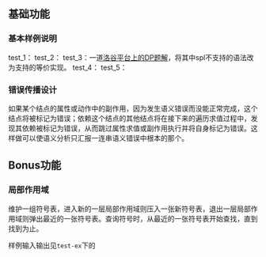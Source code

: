 ## 基础功能

### 基本样例说明

test_1：
test_2：
test_3：一道[洛谷平台上的DP题解](https://www.luogu.com.cn/problem/solution/P1002)，将其中spl不支持的语法改为支持的等价实现。
test_4：
test_5：

### 错误传播设计

如果某个结点的属性或动作中的副作用，因为发生语义错误而没能正常完成，这个结点将被标记为错误；依赖这个结点的其他结点将在接下来的遍历求值过程中，发现其依赖被标记为错误，从而跳过属性求值或副作用执行并将自身标记为错误。这样做可以使语义分析只汇报一连串语义错误中根本的那个。

## Bonus功能

### 局部作用域

维护一组符号表，进入新的一层局部作用域则压入一张新符号表，退出一层局部作用域则弹出最近的一张符号表。查询符号时，从最近的一张符号表开始查找，直到找到为止。

样例输入输出见`test-ex`下的
